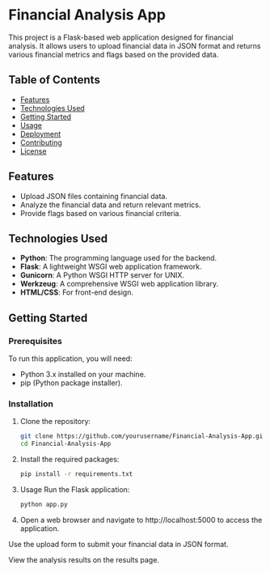 # Financial Analysis App

This project is a Flask-based web application designed for financial analysis. It allows users to upload financial data in JSON format and returns various financial metrics and flags based on the provided data.

## Table of Contents

- [Features](#features)
- [Technologies Used](#technologies-used)
- [Getting Started](#getting-started)
- [Usage](#usage)
- [Deployment](#deployment)
- [Contributing](#contributing)
- [License](#license)

## Features

- Upload JSON files containing financial data.
- Analyze the financial data and return relevant metrics.
- Provide flags based on various financial criteria.

## Technologies Used

- **Python**: The programming language used for the backend.
- **Flask**: A lightweight WSGI web application framework.
- **Gunicorn**: A Python WSGI HTTP server for UNIX.
- **Werkzeug**: A comprehensive WSGI web application library.
- **HTML/CSS**: For front-end design.

## Getting Started

### Prerequisites

To run this application, you will need:

- Python 3.x installed on your machine.
- pip (Python package installer).

### Installation

1. Clone the repository:

   ```bash
   git clone https://github.com/yourusername/Financial-Analysis-App.git
   cd Financial-Analysis-App
2. Install the required packages:
    ```bash
    pip install -r requirements.txt
3. Usage
Run the Flask application:
    ```bash
    python app.py
4. Open a web browser and navigate to http://localhost:5000 to access the application.

Use the upload form to submit your financial data in JSON format.

View the analysis results on the results page.
